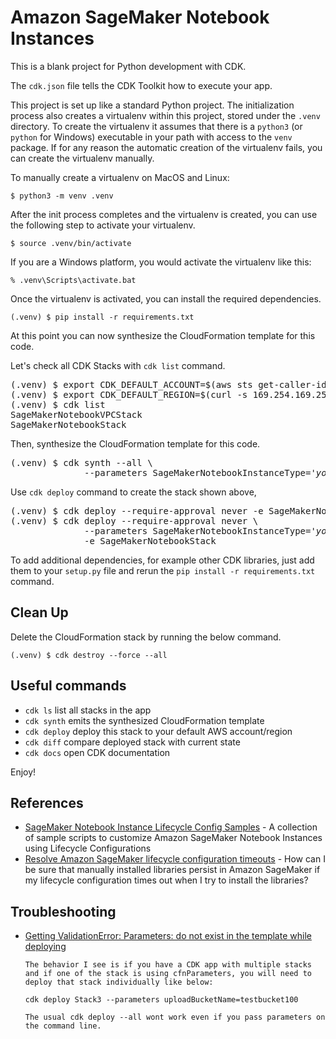 
# Amazon SageMaker Notebook Instances

This is a blank project for Python development with CDK.

The `cdk.json` file tells the CDK Toolkit how to execute your app.

This project is set up like a standard Python project.  The initialization
process also creates a virtualenv within this project, stored under the `.venv`
directory.  To create the virtualenv it assumes that there is a `python3`
(or `python` for Windows) executable in your path with access to the `venv`
package. If for any reason the automatic creation of the virtualenv fails,
you can create the virtualenv manually.

To manually create a virtualenv on MacOS and Linux:

```
$ python3 -m venv .venv
```

After the init process completes and the virtualenv is created, you can use the following
step to activate your virtualenv.

```
$ source .venv/bin/activate
```

If you are a Windows platform, you would activate the virtualenv like this:

```
% .venv\Scripts\activate.bat
```

Once the virtualenv is activated, you can install the required dependencies.

```
(.venv) $ pip install -r requirements.txt
```

At this point you can now synthesize the CloudFormation template for this code.

Let's check all CDK Stacks with `cdk list` command.

<pre>
(.venv) $ export CDK_DEFAULT_ACCOUNT=$(aws sts get-caller-identity --query Account --output text)
(.venv) $ export CDK_DEFAULT_REGION=$(curl -s 169.254.169.254/latest/dynamic/instance-identity/document | jq -r .region)
(.venv) $ cdk list
SageMakerNotebookVPCStack
SageMakerNotebookStack
</pre>

Then, synthesize the CloudFormation template for this code.
<pre>
(.venv) $ cdk synth --all \
              --parameters SageMakerNotebookInstanceType=<i>'your-notebook-instance-type'</i>
</pre>

Use `cdk deploy` command to create the stack shown above,

<pre>
(.venv) $ cdk deploy --require-approval never -e SageMakerNotebookVPCStack
(.venv) $ cdk deploy --require-approval never \
              --parameters SageMakerNotebookInstanceType=<i>'your-notebook-instance-type'</i> \
              -e SageMakerNotebookStack
</pre>

To add additional dependencies, for example other CDK libraries, just add
them to your `setup.py` file and rerun the `pip install -r requirements.txt`
command.

## Clean Up

Delete the CloudFormation stack by running the below command.

```
(.venv) $ cdk destroy --force --all
```

## Useful commands

 * `cdk ls`          list all stacks in the app
 * `cdk synth`       emits the synthesized CloudFormation template
 * `cdk deploy`      deploy this stack to your default AWS account/region
 * `cdk diff`        compare deployed stack with current state
 * `cdk docs`        open CDK documentation

Enjoy!

## References

 * [SageMaker Notebook Instance Lifecycle Config Samples](https://github.com/aws-samples/amazon-sagemaker-notebook-instance-lifecycle-config-samples) - A collection of sample scripts to customize Amazon SageMaker Notebook Instances using Lifecycle Configurations
 * [Resolve Amazon SageMaker lifecycle configuration timeouts](https://aws.amazon.com/premiumsupport/knowledge-center/sagemaker-lifecycle-script-timeout/) - How can I be sure that manually installed libraries persist in Amazon SageMaker if my lifecycle configuration times out when I try to install the libraries?

## Troubleshooting

 * [Getting ValidationError: Parameters: do not exist in the template while deploying](https://github.com/aws/aws-cdk/issues/6119)
   ```
   The behavior I see is if you have a CDK app with multiple stacks and if one of the stack is using cfnParameters, you will need to deploy that stack individually like below:

   cdk deploy Stack3 --parameters uploadBucketName=testbucket100

   The usual cdk deploy --all wont work even if you pass parameters on the command line.
   ```
